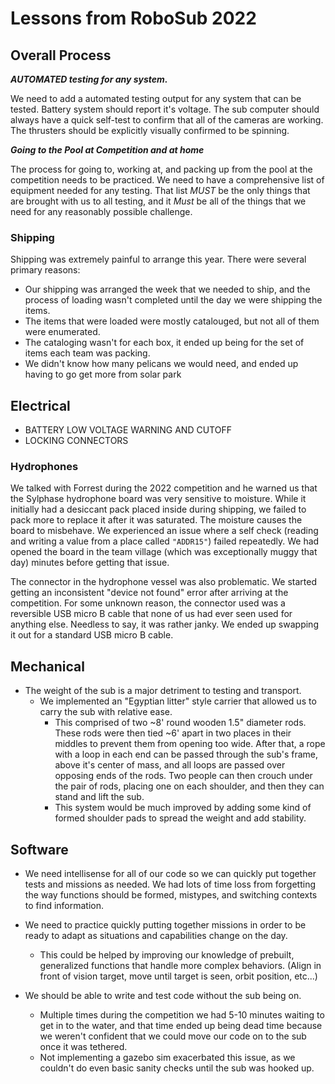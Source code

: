 # Lessons from RoboSub 2022

## Overall Process

***AUTOMATED testing for any system.***

We need to add a automated testing output for any system that can be tested. Battery system should report it's voltage. The sub computer should always have a quick self-test to confirm that all of the cameras are working. The thrusters should be explicitly visually confirmed to be spinning.


***Going to the Pool at Competition and at home***

The process for going to, working at, and packing up from the pool at the competition needs to be practiced.
We need to have a comprehensive list of equipment needed for any testing. That list *MUST* be the only things that are brought with us to all testing, and it *Must* be all of the things that we need for any reasonably possible challenge.

### Shipping
Shipping was extremely painful to arrange this year. There were several primary reasons:
 - Our shipping was arranged the week that we needed to ship, and the process of loading wasn't completed until the day we were shipping the items.
 - The items that were loaded were mostly catalouged, but not all of them were enumerated.
 - The cataloging wasn't for each box, it ended up being for the set of items each team was packing.
 - We didn't know how many pelicans we would need, and ended up having to go get more from solar park

## Electrical

- BATTERY LOW VOLTAGE WARNING AND CUTOFF
- LOCKING CONNECTORS

### Hydrophones

We talked with Forrest during the 2022 competition and he warned us that the Sylphase hydrophone board was very sensitive to moisture. While it initially had a desiccant pack placed inside during shipping, we failed to pack more to replace it after it was saturated.
The moisture causes the board to misbehave. We experienced an issue where a self check (reading and writing a value from a place called `"ADDR15"`) failed repeatedly. We had opened the board in the team village (which was exceptionally muggy that day) minutes before getting that issue.


The connector in the hydrophone vessel was also problematic.
We started getting an inconsistent "device not found" error after arriving at the competition.
For some unknown reason, the connector used was a reversible USB micro B cable that none of us had ever seen used for anything else. Needless to say, it was rather janky. We ended up swapping it out for a standard USB micro B cable.


## Mechanical

- The weight of the sub is a major detriment to testing and transport.
  - We implemented an "Egyptian litter" style carrier that allowed us to carry the sub with relative ease.
      - This comprised of two ~8' round wooden 1.5" diameter rods. These rods were then tied ~6' apart in two places in their middles to prevent them from opening too wide. After that, a rope with a loop in each end can be passed through the sub's frame, above it's center of mass, and all loops are passed over opposing ends of the rods. Two people can then crouch under the pair of rods, placing one on each shoulder, and then they can stand and lift the sub.
      - This system would be much improved by adding some kind of formed shoulder pads to spread the weight and add stability.


## Software
- We need intellisense for all of our code so we can quickly put together tests and missions as needed. We had lots of time loss from forgetting the way functions should be formed, mistypes, and switching contexts to find information.

- We need to practice quickly putting together missions in order to be ready to adapt as situations and capabilities change on the day.
  - This could be helped by improving our knowledge of prebuilt, generalized functions that handle more complex behaviors. (Align in front of vision target, move until target is seen, orbit position, etc...)
- We should be able to write and test code without the sub being on.
  - Multiple times during the competition we had 5-10 minutes waiting to get in to the water, and that time ended up being dead time because we weren't confident that we could move our code on to the sub once it was tethered.
  - Not implementing a gazebo sim exacerbated this issue, as we couldn't do even basic sanity checks until the sub was hooked up.
